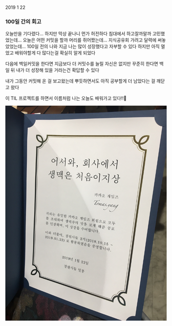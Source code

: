 2019 1 22

### 100일 간의 회고

오늘만을 기다렸다... 하지만 막상 끝나니 먼가 허전하다
침대에서 하고잘까말까 고민했었는데...
오늘은 어떤 커밋을 할까 머리를 쥐어짰는데...
지식공유회 가려고 달력에 써놓았었는데...
100일 전의 나와 지금 나는 많이 성장했다고 자부할 수 있다
하지만 아직 멀었고 배워야할게 다 많다는걸 확실히 알게 되었다

다음에 백일커밋을 한다면 지금보다 더 커밋수를 늘릴 자신은 없지만 꾸준히 한다면 백일 뒤 내가 더 성장해 있을 거라는건 확답할 수 있다

내가 그동안 커밋해 온 걸 보고왔는데 뿌듯하면서도 아직 공부할게 더 남았다는 걸 깨닫고 왔다

이 TIL 프로젝트를 하면서 이름처럼 
나는 오늘도 배워가고 있다!!🏃


![Alt text](/Image/71D4B215-13B0-4F9C-BBE7-4599EA665796.jpeg  "잔디모임사랑해요")
